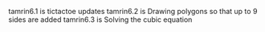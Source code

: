 <p1>tamrin6.1 is tictactoe updates </p1>
<p1>tamrin6.2 is Drawing polygons so that up to 9 sides are added</p1>
<p2>tamrin6.3 is Solving the cubic equation </p1>